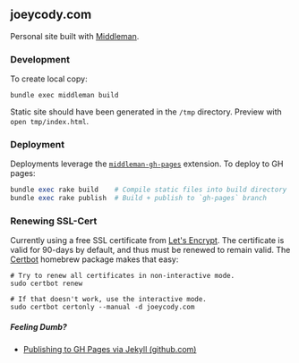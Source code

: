 ## joeycody.com
Personal site built with [Middleman](https://middlemanapp.com).

### Development
To create local copy:

```shell
bundle exec middleman build
```
Static site should have been generated in the `/tmp` directory. Preview with `open tmp/index.html`.

### Deployment

Deployments leverage the [`middleman-gh-pages`](https://github.com/edgecase/middleman-gh-pages) extension. To deploy to GH pages:

```rb
bundle exec rake build    # Compile static files into build directory
bundle exec rake publish  # Build + publish to `gh-pages` branch
```

### Renewing SSL-Cert

Currently using a free SSL certificate from [Let's Encrypt](https://letsencrypt.org/). The certificate is valid for 90-days by default, and thus must be renewed to remain valid. The [Certbot](https://certbot.eff.org/) homebrew package makes that easy:

```shell
# Try to renew all certificates in non-interactive mode.
sudo certbot renew

# If that doesn't work, use the interactive mode.
sudo certbot certonly --manual -d joeycody.com
```

##### Feeling Dumb?

- [Publishing to GH Pages via Jekyll (github.com)](https://docs.github.com/en/pages/setting-up-a-github-pages-site-with-jekyll/creating-a-github-pages-site-with-jekyll)
